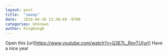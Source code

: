 ```yaml
---
layout: post
title:  "sweep"
date:   2018-04-30 13:30:49 -0700
categories: Unknown
author: KingKong8
---
```

Open this [url]https://www.youtube.com/watch?v=Q3E7L_RoyTU[url]
Have a nice year
